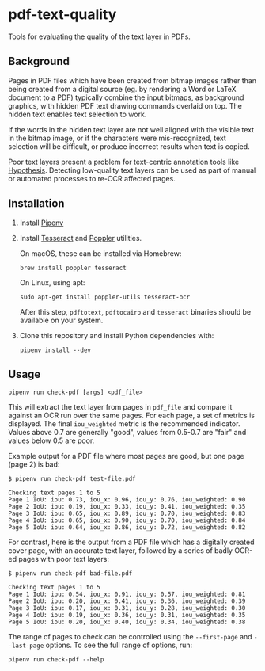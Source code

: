 # pdf-text-quality

Tools for evaluating the quality of the text layer in PDFs.

## Background

Pages in PDF files which have been created from bitmap images rather than being
created from a digital source (eg. by rendering a Word or LaTeX document to a
PDF) typically combine the input bitmaps, as background graphics, with hidden
PDF text drawing commands overlaid on top. The hidden text enables text
selection to work.

If the words in the hidden text layer are not well aligned with the visible text
in the bitmap image, or if the characters were mis-recognized, text selection
will be difficult, or produce incorrect results when text is copied.

Poor text layers present a problem for text-centric annotation tools like
[Hypothesis](https://web.hypothes.is). Detecting low-quality text layers can
be used as part of manual or automated processes to re-OCR affected pages.

## Installation

1. Install [Pipenv](https://pipenv.pypa.io/en/latest/)

2. Install [Tesseract](https://github.com/tesseract-ocr/tesseract) and
   [Poppler](https://poppler.freedesktop.org) utilities.

   On macOS, these can be installed via Homebrew:

   ```
   brew install poppler tesseract
   ```

   On Linux, using apt:

   ```
   sudo apt-get install poppler-utils tesseract-ocr

   ```

   After this step, `pdftotext`, `pdftocairo` and `tesseract` binaries should
   be available on your system.

3. Clone this repository and install Python dependencies with:

   ```
   pipenv install --dev
   ```

## Usage

```
pipenv run check-pdf [args] <pdf_file>
```

This will extract the text layer from pages in `pdf_file` and compare it against
an OCR run over the same pages. For each page, a set of metrics is displayed.
The final `iou_weighted` metric is the recommended indicator. Values above 0.7
are generally "good", values from 0.5-0.7 are "fair" and values below 0.5 are
poor.

Example output for a PDF file where most pages are good, but one page (page 2)
is bad:

```
$ pipenv run check-pdf test-file.pdf

Checking text pages 1 to 5
Page 1 IoU: iou: 0.73, iou_x: 0.96, iou_y: 0.76, iou_weighted: 0.90
Page 2 IoU: iou: 0.19, iou_x: 0.33, iou_y: 0.41, iou_weighted: 0.35
Page 3 IoU: iou: 0.65, iou_x: 0.89, iou_y: 0.70, iou_weighted: 0.83
Page 4 IoU: iou: 0.65, iou_x: 0.90, iou_y: 0.70, iou_weighted: 0.84
Page 5 IoU: iou: 0.64, iou_x: 0.86, iou_y: 0.72, iou_weighted: 0.82
```

For contrast, here is the output from a PDF file which has a digitally created
cover page, with an accurate text layer, followed by a series of badly OCR-ed
pages with poor text layers:

```shellsession
$ pipenv run check-pdf bad-file.pdf

Checking text pages 1 to 5
Page 1 IoU: iou: 0.54, iou_x: 0.91, iou_y: 0.57, iou_weighted: 0.81
Page 2 IoU: iou: 0.20, iou_x: 0.41, iou_y: 0.36, iou_weighted: 0.39
Page 3 IoU: iou: 0.17, iou_x: 0.31, iou_y: 0.28, iou_weighted: 0.30
Page 4 IoU: iou: 0.19, iou_x: 0.36, iou_y: 0.31, iou_weighted: 0.35
Page 5 IoU: iou: 0.20, iou_x: 0.40, iou_y: 0.34, iou_weighted: 0.38
```

The range of pages to check can be controlled using the `--first-page` and
`--last-page` options. To see the full range of options, run:

```shellsession
pipenv run check-pdf --help
```
